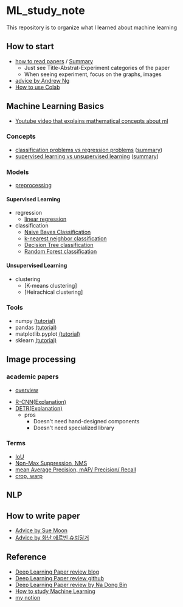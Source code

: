 # ML_study_note
This repository is to organize what I learned about machine learning

## How to start
* [how to read papers](https://aistory4u.tistory.com/entry/%EC%97%B0%EA%B5%AC%EB%B0%A9%EB%B2%95-%EB%85%BC%EB%AC%B8-%ED%9A%A8%EA%B3%BC%EC%A0%81%EC%9C%BC%EB%A1%9C-%EC%9D%BD%EB%8A%94-%EB%B2%95-%E2%80%94-%EC%9E%85%EB%AC%B8%EC%9E%90%ED%8E%B8) / [Summary](https://reinvented-sidewalk-82d.notion.site/how-to-read-papers-6587dc4bd8f049dfac33e980f4b8736b)  
  + Just see Title-Abstrat-Experiment categories of the paper  
  + When seeing experiment, focus on the graphs, images
* [advice by Andrew Ng](https://media-ai.tistory.com/7)
* [How to use Colab](https://blog.naver.com/dyk6208/222665496577)

## Machine Learning Basics
* [Youtube video that explains mathematical concepts about ml](https://www.youtube.com/watch?v=yDLKJtOVx5c&list=PLD0F06AA0D2E8FFBA)

### Concepts
* [classification problems vs regression problems](https://towardsdatascience.com/machine-learning-basics-with-the-k-nearest-neighbors-algorithm-6a6e71d01761) ([summary](https://reinvented-sidewalk-82d.notion.site/Classification-problems-vs-Regression-problems-487e0cee41224344a09e1ee46f470320))
* [supervised learning vs unsupervised learning]() ([summary](https://reinvented-sidewalk-82d.notion.site/Supervised-Learning-vs-Unsupervised-Learning-0a95c2c20f904462b9f74c516bac8b3d))

### Models
* [preprocessing](https://blog.naver.com/dyk6208/222674594318)
#### Supervised Learning
* regression
  + [linear regression](https://blog.naver.com/dyk6208/222681770596)
* classification
  + [Naive Bayes Classification](https://blog.naver.com/dyk6208/222683097376)
  + [k-nearest neighbor classification](https://towardsdatascience.com/machine-learning-basics-with-the-k-nearest-neighbors-algorithm-6a6e71d01761)
  + [Decision Tree classification](https://blog.naver.com/dyk6208/222683660196)
  + [Random Forest classification](https://blog.naver.com/dyk6208/222684315987)
#### Unsupervised Learning
* clustering
  + [K-means clustering]
  + [Heirachical clustering]

### Tools
* numpy [(tutorial)](https://numpy.org/doc/stable/user/quickstart.html)
* pandas [(tutorial)](https://www.kaggle.com/learn/pandas?rvi=1)
* matplotlib.pyplot [(tutorial)](https://matplotlib.org/stable/tutorials/introductory/pyplot.html)
* sklearn [(tutorial)](https://scikit-learn.org/stable/user_guide.html)

## Image processing
### academic papers
+ [overview]()
* [R-CNN]()[(Explanation)](https://deep-learning-study.tistory.com/410)
* [DETR](https://arxiv.org/abs/2005.12872)[(Explanation)](https://deep-learning-study.tistory.com/748)
  + pros
    - Doesn't need hand-designed components
    - Doesn't need specialized library

### Terms
* [IoU](https://deep-learning-study.tistory.com/402)
* [Non-Max Suppression, NMS](https://deep-learning-study.tistory.com/403)
* [mean Average Precision, mAP/ Precision/ Recall](https://deep-learning-study.tistory.com/407)
* [crop, warp](https://deep-learning-study.tistory.com/445)

## NLP

## How to write paper
* [Advice by Sue Moon](https://sbmoon.tistory.com/241)
* [Advice by 화난 에르빈 슈뢰딩거](https://phdkim.net/board/free/23489/)
 
## Reference
* [Deep Learning Paper review blog](https://deep-learning-study.tistory.com/861)
* [Deep Learning Paper review github](https://github.com/Seonghoon-Yu/AI_Paper_Review)
* [Deep Learning Paper review by Na Dong Bin](https://github.com/ndb796/Deep-Learning-Paper-Review-and-Practice)
* [How to study Machine Learning](https://github.com/teddylee777/machine-learning)
* [my notion](https://reinvented-sidewalk-82d.notion.site/Data-Science-c3d5e40e7a7f4efdbb1ce584a1a95b1d)
